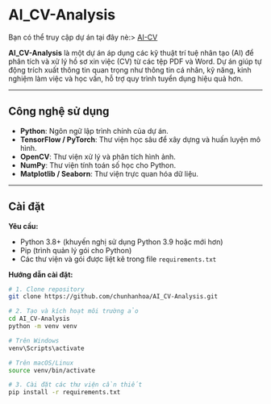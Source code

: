 # AI_CV-Analysis
Bạn có thể truy cập dự án tại đây nè:>  [AI-CV](https://cnhoa-aicvanalysis.streamlit.app/)

**AI_CV-Analysis** là một dự án áp dụng các kỹ thuật trí tuệ nhân tạo (AI) để phân tích và xử lý hồ sơ xin việc (CV) từ các tệp PDF và Word. Dự án giúp tự động trích xuất thông tin quan trọng như thông tin cá nhân, kỹ năng, kinh nghiệm làm việc và học vấn, hỗ trợ quy trình tuyển dụng hiệu quả hơn.

---

## Công nghệ sử dụng

- **Python**: Ngôn ngữ lập trình chính của dự án.  
- **TensorFlow / PyTorch**: Thư viện học sâu để xây dựng và huấn luyện mô hình.  
- **OpenCV**: Thư viện xử lý và phân tích hình ảnh.  
- **NumPy**: Thư viện tính toán số học cho Python.  
- **Matplotlib / Seaborn**: Thư viện trực quan hóa dữ liệu.

---

## Cài đặt

**Yêu cầu:**

- Python 3.8+ (khuyến nghị sử dụng Python 3.9 hoặc mới hơn)  
- Pip (trình quản lý gói cho Python)  
- Các thư viện và gói được liệt kê trong file `requirements.txt`

**Hướng dẫn cài đặt:**

```bash
# 1. Clone repository
git clone https://github.com/chunhanhoa/AI_CV-Analysis.git

# 2. Tạo và kích hoạt môi trường ảo
cd AI_CV-Analysis
python -m venv venv

# Trên Windows
venv\Scripts\activate

# Trên macOS/Linux
source venv/bin/activate

# 3. Cài đặt các thư viện cần thiết
pip install -r requirements.txt
